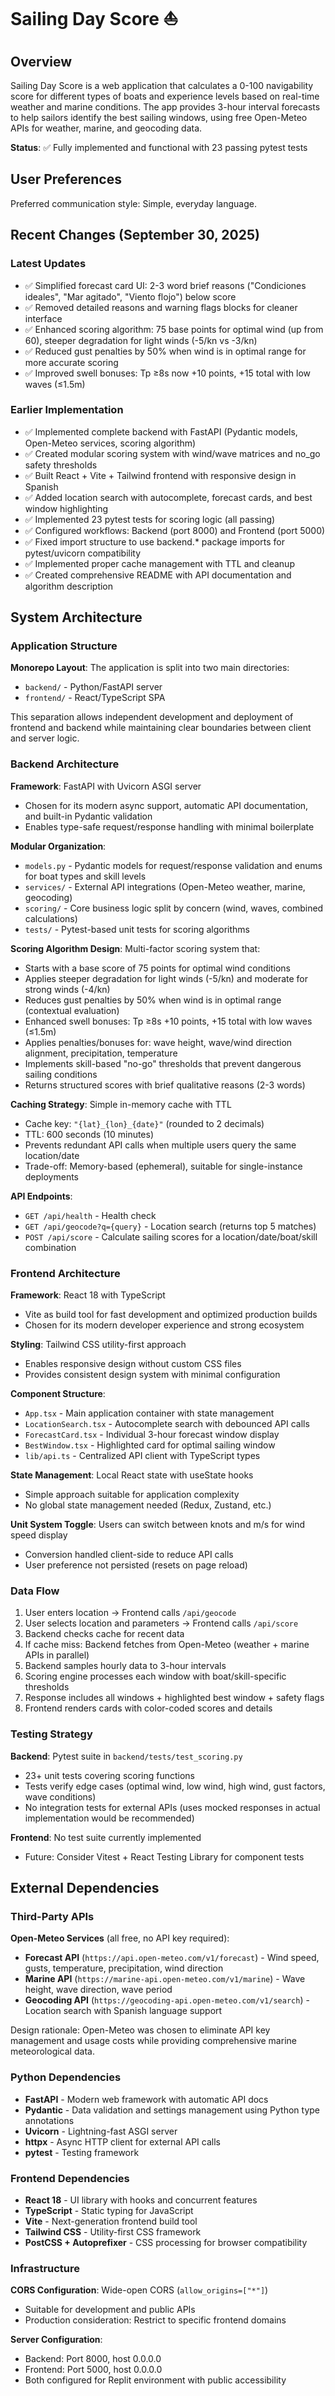 # Sailing Day Score ⛵

## Overview

Sailing Day Score is a web application that calculates a 0-100 navigability score for different types of boats and experience levels based on real-time weather and marine conditions. The app provides 3-hour interval forecasts to help sailors identify the best sailing windows, using free Open-Meteo APIs for weather, marine, and geocoding data.

**Status**: ✅ Fully implemented and functional with 23 passing pytest tests

## User Preferences

Preferred communication style: Simple, everyday language.

## Recent Changes (September 30, 2025)

### Latest Updates
- ✅ Simplified forecast card UI: 2-3 word brief reasons ("Condiciones ideales", "Mar agitado", "Viento flojo") below score
- ✅ Removed detailed reasons and warning flags blocks for cleaner interface
- ✅ Enhanced scoring algorithm: 75 base points for optimal wind (up from 60), steeper degradation for light winds (-5/kn vs -3/kn)
- ✅ Reduced gust penalties by 50% when wind is in optimal range for more accurate scoring
- ✅ Improved swell bonuses: Tp ≥8s now +10 points, +15 total with low waves (≤1.5m)

### Earlier Implementation
- ✅ Implemented complete backend with FastAPI (Pydantic models, Open-Meteo services, scoring algorithm)
- ✅ Created modular scoring system with wind/wave matrices and no_go safety thresholds
- ✅ Built React + Vite + Tailwind frontend with responsive design in Spanish
- ✅ Added location search with autocomplete, forecast cards, and best window highlighting
- ✅ Implemented 23 pytest tests for scoring logic (all passing)
- ✅ Configured workflows: Backend (port 8000) and Frontend (port 5000)
- ✅ Fixed import structure to use backend.* package imports for pytest/uvicorn compatibility
- ✅ Implemented proper cache management with TTL and cleanup
- ✅ Created comprehensive README with API documentation and algorithm description

## System Architecture

### Application Structure

**Monorepo Layout**: The application is split into two main directories:
- `backend/` - Python/FastAPI server
- `frontend/` - React/TypeScript SPA

This separation allows independent development and deployment of frontend and backend while maintaining clear boundaries between client and server logic.

### Backend Architecture

**Framework**: FastAPI with Uvicorn ASGI server
- Chosen for its modern async support, automatic API documentation, and built-in Pydantic validation
- Enables type-safe request/response handling with minimal boilerplate

**Modular Organization**:
- `models.py` - Pydantic models for request/response validation and enums for boat types and skill levels
- `services/` - External API integrations (Open-Meteo weather, marine, geocoding)
- `scoring/` - Core business logic split by concern (wind, waves, combined calculations)
- `tests/` - Pytest-based unit tests for scoring algorithms

**Scoring Algorithm Design**: Multi-factor scoring system that:
- Starts with a base score of 75 points for optimal wind conditions
- Applies steeper degradation for light winds (-5/kn) and moderate for strong winds (-4/kn)
- Reduces gust penalties by 50% when wind is in optimal range (contextual evaluation)
- Enhanced swell bonuses: Tp ≥8s +10 points, +15 total with low waves (≤1.5m)
- Applies penalties/bonuses for: wave height, wave/wind direction alignment, precipitation, temperature
- Implements skill-based "no-go" thresholds that prevent dangerous sailing conditions
- Returns structured scores with brief qualitative reasons (2-3 words)

**Caching Strategy**: Simple in-memory cache with TTL
- Cache key: `"{lat}_{lon}_{date}"` (rounded to 2 decimals)
- TTL: 600 seconds (10 minutes)
- Prevents redundant API calls when multiple users query the same location/date
- Trade-off: Memory-based (ephemeral), suitable for single-instance deployments

**API Endpoints**:
- `GET /api/health` - Health check
- `GET /api/geocode?q={query}` - Location search (returns top 5 matches)
- `POST /api/score` - Calculate sailing scores for a location/date/boat/skill combination

### Frontend Architecture

**Framework**: React 18 with TypeScript
- Vite as build tool for fast development and optimized production builds
- Chosen for its modern developer experience and strong ecosystem

**Styling**: Tailwind CSS utility-first approach
- Enables responsive design without custom CSS files
- Provides consistent design system with minimal configuration

**Component Structure**:
- `App.tsx` - Main application container with state management
- `LocationSearch.tsx` - Autocomplete search with debounced API calls
- `ForecastCard.tsx` - Individual 3-hour forecast window display
- `BestWindow.tsx` - Highlighted card for optimal sailing window
- `lib/api.ts` - Centralized API client with TypeScript types

**State Management**: Local React state with useState hooks
- Simple approach suitable for application complexity
- No global state management needed (Redux, Zustand, etc.)

**Unit System Toggle**: Users can switch between knots and m/s for wind speed display
- Conversion handled client-side to reduce API calls
- User preference not persisted (resets on page reload)

### Data Flow

1. User enters location → Frontend calls `/api/geocode`
2. User selects location and parameters → Frontend calls `/api/score`
3. Backend checks cache for recent data
4. If cache miss: Backend fetches from Open-Meteo (weather + marine APIs in parallel)
5. Backend samples hourly data to 3-hour intervals
6. Scoring engine processes each window with boat/skill-specific thresholds
7. Response includes all windows + highlighted best window + safety flags
8. Frontend renders cards with color-coded scores and details

### Testing Strategy

**Backend**: Pytest suite in `backend/tests/test_scoring.py`
- 23+ unit tests covering scoring functions
- Tests verify edge cases (optimal wind, low wind, high wind, gust factors, wave conditions)
- No integration tests for external APIs (uses mocked responses in actual implementation would be recommended)

**Frontend**: No test suite currently implemented
- Future: Consider Vitest + React Testing Library for component tests

## External Dependencies

### Third-Party APIs

**Open-Meteo Services** (all free, no API key required):
- **Forecast API** (`https://api.open-meteo.com/v1/forecast`) - Wind speed, gusts, temperature, precipitation, wind direction
- **Marine API** (`https://marine-api.open-meteo.com/v1/marine`) - Wave height, wave direction, wave period
- **Geocoding API** (`https://geocoding-api.open-meteo.com/v1/search`) - Location search with Spanish language support

Design rationale: Open-Meteo was chosen to eliminate API key management and usage costs while providing comprehensive marine meteorological data.

### Python Dependencies

- **FastAPI** - Modern web framework with automatic API docs
- **Pydantic** - Data validation and settings management using Python type annotations
- **Uvicorn** - Lightning-fast ASGI server
- **httpx** - Async HTTP client for external API calls
- **pytest** - Testing framework

### Frontend Dependencies

- **React 18** - UI library with hooks and concurrent features
- **TypeScript** - Static typing for JavaScript
- **Vite** - Next-generation frontend build tool
- **Tailwind CSS** - Utility-first CSS framework
- **PostCSS + Autoprefixer** - CSS processing for browser compatibility

### Infrastructure

**CORS Configuration**: Wide-open CORS (`allow_origins=["*"]`)
- Suitable for development and public APIs
- Production consideration: Restrict to specific frontend domains

**Server Configuration**:
- Backend: Port 8000, host 0.0.0.0
- Frontend: Port 5000, host 0.0.0.0
- Both configured for Replit environment with public accessibility